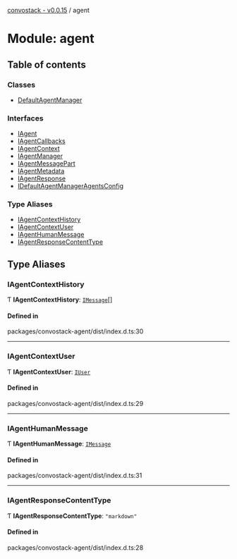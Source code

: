 [convostack - v0.0.15](../README.md) / agent

# Module: agent

## Table of contents

### Classes

- [DefaultAgentManager](../classes/agent.DefaultAgentManager.md)

### Interfaces

- [IAgent](../interfaces/agent.IAgent.md)
- [IAgentCallbacks](../interfaces/agent.IAgentCallbacks.md)
- [IAgentContext](../interfaces/agent.IAgentContext.md)
- [IAgentManager](../interfaces/agent.IAgentManager.md)
- [IAgentMessagePart](../interfaces/agent.IAgentMessagePart.md)
- [IAgentMetadata](../interfaces/agent.IAgentMetadata.md)
- [IAgentResponse](../interfaces/agent.IAgentResponse.md)
- [IDefaultAgentManagerAgentsConfig](../interfaces/agent.IDefaultAgentManagerAgentsConfig.md)

### Type Aliases

- [IAgentContextHistory](agent.md#iagentcontexthistory)
- [IAgentContextUser](agent.md#iagentcontextuser)
- [IAgentHumanMessage](agent.md#iagenthumanmessage)
- [IAgentResponseContentType](agent.md#iagentresponsecontenttype)

## Type Aliases

### IAgentContextHistory

Ƭ **IAgentContextHistory**: [`IMessage`](../interfaces/models.IMessage.md)[]

#### Defined in

packages/convostack-agent/dist/index.d.ts:30

___

### IAgentContextUser

Ƭ **IAgentContextUser**: [`IUser`](../interfaces/models.IUser.md)

#### Defined in

packages/convostack-agent/dist/index.d.ts:29

___

### IAgentHumanMessage

Ƭ **IAgentHumanMessage**: [`IMessage`](../interfaces/models.IMessage.md)

#### Defined in

packages/convostack-agent/dist/index.d.ts:31

___

### IAgentResponseContentType

Ƭ **IAgentResponseContentType**: ``"markdown"``

#### Defined in

packages/convostack-agent/dist/index.d.ts:28
